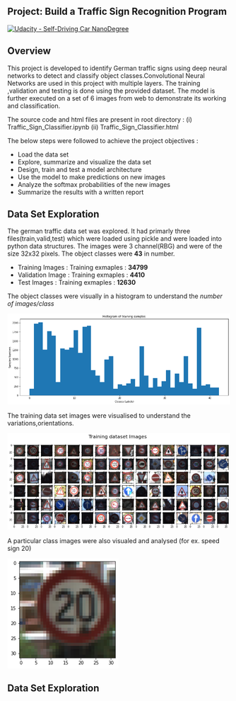 ## Project: Build a Traffic Sign Recognition Program
[![Udacity - Self-Driving Car NanoDegree](https://s3.amazonaws.com/udacity-sdc/github/shield-carnd.svg)](http://www.udacity.com/drive)

Overview
---
This project is developed to identify German traffic signs using deep neural networks to detect and classify object classes.Convolutional Neural Networks are used in this project with multiple layers. The training ,validation and testing is done using the provided dataset. The model is further executed on a set of 6 images from web to demonstrate its working and classification.

The source code and html files are present in root directory : (i) Traffic_Sign_Classifier.ipynb (ii) Traffic_Sign_Classifier.html

The below steps were followed to achieve the project objectives :
* Load the data set
* Explore, summarize and visualize the data set
* Design, train and test a model architecture
* Use the model to make predictions on new images
* Analyze the softmax probabilities of the new images
* Summarize the results with a written report

## Data Set Exploration

The german traffic data set was explored. It had primarly three files(train,valid,test) which were loaded using pickle and were loaded into python data structures. The images were 3 channel(RBG) and were of the size 32x32 pixels. The object classes were **43** in number.
* Training Images : Training exmaples : **34799**
* Validation Image : Training exmaples : **4410**
* Test Images : Training exmaples : **12630**

The object classes were visually in a histogram to understand the *number of images/class*

![Lanes Image](./Ref_Images/Object_class.png)

The training data set images were visualised to understand the variations,orientations.

![Lanes Image](./Ref_Images/DataSet_Images.png)

A particular class images were also visualed and analysed (for ex. speed sign 20)

![Lanes Image](./Ref_Images/Sample_20Km_Image.png)

## Data Set Exploration



